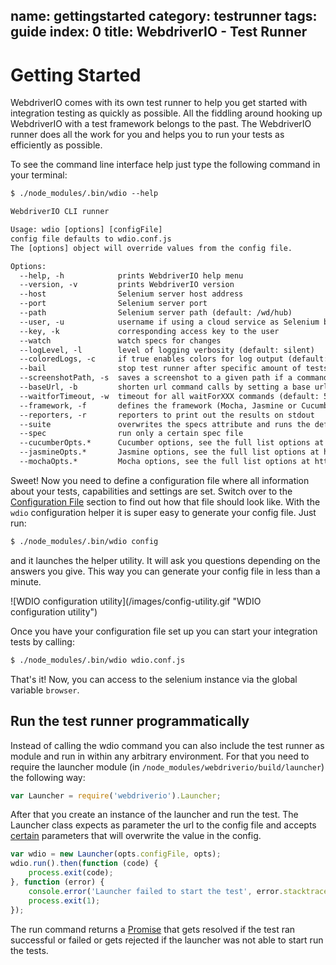name: gettingstarted
category: testrunner
tags: guide
index: 0
title: WebdriverIO - Test Runner
---

Getting Started
===============

WebdriverIO comes with its own test runner to help you get started with integration testing as quickly as possible. All the fiddling around hooking up WebdriverIO with a test framework belongs to the past. The WebdriverIO runner does all the work for you and helps you to run your tests as efficiently as possible.

To see the command line interface help just type the following command in your terminal:

```txt
$ ./node_modules/.bin/wdio --help

WebdriverIO CLI runner

Usage: wdio [options] [configFile]
config file defaults to wdio.conf.js
The [options] object will override values from the config file.

Options:
  --help, -h            prints WebdriverIO help menu
  --version, -v         prints WebdriverIO version
  --host                Selenium server host address
  --port                Selenium server port
  --path                Selenium server path (default: /wd/hub)
  --user, -u            username if using a cloud service as Selenium backend
  --key, -k             corresponding access key to the user
  --watch               watch specs for changes
  --logLevel, -l        level of logging verbosity (default: silent)
  --coloredLogs, -c     if true enables colors for log output (default: true)
  --bail                stop test runner after specific amount of tests have failed (default: 0 - don't bail)
  --screenshotPath, -s  saves a screenshot to a given path if a command fails
  --baseUrl, -b         shorten url command calls by setting a base url
  --waitforTimeout, -w  timeout for all waitForXXX commands (default: 500ms)
  --framework, -f       defines the framework (Mocha, Jasmine or Cucumber) to run the specs (default: mocha)
  --reporters, -r       reporters to print out the results on stdout
  --suite               overwrites the specs attribute and runs the defined suite
  --spec                run only a certain spec file
  --cucumberOpts.*      Cucumber options, see the full list options at https://github.com/webdriverio/wdio-cucumber-framework#cucumberopts-options
  --jasmineOpts.*       Jasmine options, see the full list options at https://github.com/webdriverio/wdio-jasmine-framework#jasminenodeopts-options
  --mochaOpts.*         Mocha options, see the full list options at http://mochajs.org
```

Sweet! Now you need to define a configuration file where all information about your tests, capabilities and settings are set. Switch over to the [Configuration File](/guide/testrunner/configurationfile.html) section to find out how that file should look like. With the `wdio` configuration helper it is super easy to generate your config file. Just run:

```sh
$ ./node_modules/.bin/wdio config
```

and it launches the helper utility. It will ask you questions depending on the answers you give. This way
you can generate your config file in less than a minute.

<div class="cliwindow" style="width: 92%">
![WDIO configuration utility](/images/config-utility.gif "WDIO configuration utility")
</div>

Once you have your configuration file set up you can start your
integration tests by calling:

```sh
$ ./node_modules/.bin/wdio wdio.conf.js
```

That's it! Now, you can access to the selenium instance via the global variable `browser`.

## Run the test runner programmatically

Instead of calling the wdio command you can also include the test runner as module and run in within any arbitrary environment. For that you need to require the launcher module (in `/node_modules/webdriverio/build/launcher`) the following way:

```js
var Launcher = require('webdriverio').Launcher;
```

After that you create an instance of the launcher and run the test. The Launcher class expects as parameter the url to the config file and accepts [certain](https://github.com/webdriverio/webdriverio/blob/973f23d8949dae8168e96b1b709e5b19241a373b/lib/cli.js#L51-L55) parameters that will overwrite the value in the config.

```js
var wdio = new Launcher(opts.configFile, opts);
wdio.run().then(function (code) {
    process.exit(code);
}, function (error) {
    console.error('Launcher failed to start the test', error.stacktrace);
    process.exit(1);
});
```

The run command returns a [Promise](https://developer.mozilla.org/en-US/docs/Web/JavaScript/Reference/Global_Objects/Promise) that gets resolved if the test ran successful or failed or gets rejected if the launcher was not able to start run the tests.
